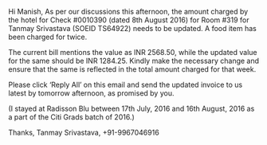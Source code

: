 Hi Manish,
As per our discussions this afternoon, the amount charged by the hotel for Check #0010390 (dated 8th August 2016) for Room #319 for Tanmay Srivastava (SOEID TS64922) needs to be updated. A food item has been charged for twice.

The current bill mentions the value as INR 2568.50, while the updated value for the same should be INR 1284.25. Kindly make the necessary change and ensure that the same is reflected in the total amount charged for that week.

Please click ‘Reply All’ on this email and send the updated invoice to us latest by tomorrow afternoon, as promised by you.

(I stayed at Radisson Blu between 17th July, 2016 and 16th August, 2016 as a part of the Citi Grads batch of 2016.)

Thanks,
Tanmay Srivastava,
+91-9967046916
